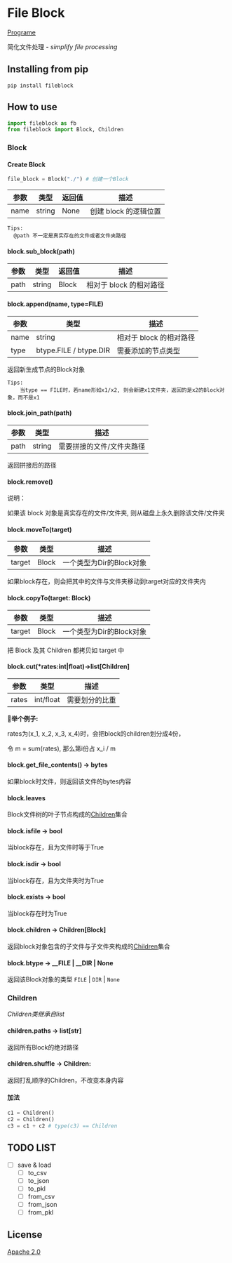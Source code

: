 # File Block

[Programe](https://github.com/miaobuao/fileblock)

简化文件处理 - *simplify file processing*

## Installing from pip

```shell
pip install fileblock
```

## How to use

```python
import fileblock as fb
from fileblock import Block, Children
```

### Block

#### Create Block

```python
file_block = Block("./") # 创建一个Block
```

| 参数 | 类型   | 返回值 | 描述                  |
| ---- | ------ | ------ | --------------------- |
| name | string | None   | 创建 block 的逻辑位置 |

```text
Tips:
  @path 不一定是真实存在的文件或者文件夹路径
```

#### block.sub_block(path)

| 参数 | 类型   | 返回值 | 描述                    |
| ---- | ------ | ------ | -----------------------|
| path | string | Block  | 相对于 block 的相对路径 |

#### block.append(name, type=FILE)

| 参数 | 类型   | 描述                    |
| ---- | ------ | -----------------------|
| name | string   | 相对于 block 的相对路径 |
| type | btype.FILE / btype.DIR | 需要添加的节点类型 |

返回新生成节点的Block对象

```text
Tips:
    当type == FILE时，若name形如x1/x2, 则会新建x1文件夹，返回的是x2的Block对象，而不是x1
```

#### block.join_path(path)

| 参数 | 类型   |描述                    |
| ---- | ------ |-----------------------|
| path | string| 需要拼接的文件/文件夹路径 |

返回拼接后的路径

#### block.remove()

说明：

如果该 block 对象是真实存在的文件/文件夹, 则从磁盘上永久删除该文件/文件夹

#### block.moveTo(target)

| 参数 | 类型   |描述                    |
| ---- | ------ |-----------------------|
| target | Block| 一个类型为Dir的Block对象|

如果block存在，则会把其中的文件与文件夹移动到target对应的文件夹内

#### block.copyTo(target: Block)

| 参数 | 类型   |描述                    |
| ---- | ------ |-----------------------|
| target | Block| 一个类型为Dir的Block对象|

把 Block 及其 Children 都拷贝如 target 中

#### block.cut(\*rates:int|float)->list[Children]

| 参数 | 类型   |描述                    |
| ---- | ------ |-----------------------|
| rates | int/float| 需要划分的比重|

**🌰举个例子:**

rates为(x_1, x_2, x_3, x_4)时，会把block的children划分成4份，

令 m = sum(rates), 那么第i份占 x_i / m

#### block.get_file_contents() -> bytes

如果block时文件，则返回该文件的bytes内容

#### block.leaves

Block文件树的叶子节点构成的[Children](#children)集合

#### block.isfile -> bool

当block存在，且为文件时等于True

#### block.isdir -> bool

当block存在，且为文件夹时为True

#### block.exists -> bool

当block存在时为True

#### block.children -> Children[Block]

返回block对象包含的子文件与子文件夹构成的[Children](#children)集合

#### block.btype ->  __FILE | __DIR | None

返回该Block对象的类型 ```FILE``` | ```DIR``` | ```None```
### Children

*Children类继承自list*
#### children.paths -> list[str]

返回所有Block的绝对路径

#### children.shuffle -> Children:

返回打乱顺序的Children，不改变本身内容

#### 加法

```python
c1 = Children()
c2 = Children()
c3 = c1 + c2 # type(c3) == Children
```

## TODO LIST

- [ ] save & load
  - [ ] to_csv
  - [ ] to_json
  - [ ] to_pkl
  - [ ] from_csv
  - [ ] from_json
  - [ ] from_pkl

## License

[Apache 2.0](https://github.com/miaobuao/fileblock/blob/main/LICENSE)

